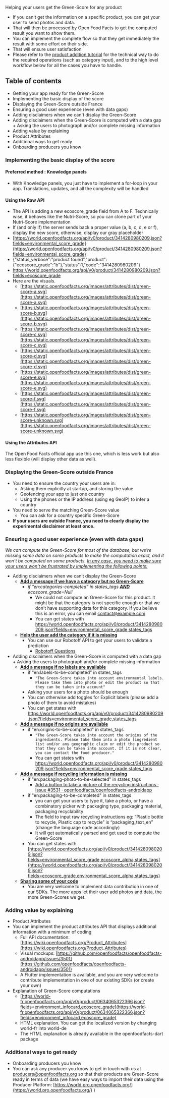 Helping your users get the Green-Score for any product

- If you can't get the information on a specific product, you can get your user to send photos and data.
- That will then be processed by Open Food Facts to get the computed result you want to show them.
- You can implement the complete flow so that they get immediately the result with some effort on their side.
- That will ensure user satisfaction
- Please refer to the [product addition tutorial](./adding-missing-products.md) for the technical way to do the required operations (such as category input), and to the high level workflow below for all the cases you have to handle.

## Table of contents

* Getting your app ready for the Green-Score
* Implementing the basic display of the score
* Displaying the Green-Score outside France
* Ensuring a good user experience (even with data gaps)
* Adding disclaimers when we can't display the Green-Score
* Adding disclaimers when the Green-Score is computed with a data gap + Asking the users to photograph and/or complete missing information
* Adding value by explaining
* Product Attributes
* Additional ways to get ready
* Onboarding producers you know

### Implementing the basic display of the score

#### Preferred method : Knowledge panels
* With Knowledge panels, you just have to implement a for-loop in your app. Translations, updates, and all the complexity will be handled 


#### Using the Raw API
* The API is adding a new ecoscore_grade field from A to F. Technically wise, it behaves like the Nutri-Score, so you can clone part of your Nutri-Score implementation 
* If (and only if) the server sends back a proper value (a, b, c, d, e or f), display the new score, otherwise, display our gray placeholder
* [https://world.openfoodfacts.org/api/v0/product/3414280980209.json?fields=environmental_score_grade](https://world.openfoodfacts.org/api/v0/product/3414280980209.json?fields=environmental_score_grade)
* {"status_verbose":"product found","product":{"ecoscore_grade":"b"},"status":1,"code":"3414280980209"}
* https://world.openfoodfacts.org/api/v0/product/3414280980209.json?fields=ecoscore_grade
* Here are the visuals.
    * [https://static.openfoodfacts.org/images/attributes/dist/green-score-a.svg](https://static.openfoodfacts.org/images/attributes/dist/green-score-a.svg)
    * [https://static.openfoodfacts.org/images/attributes/dist/green-score-b.svg](https://static.openfoodfacts.org/images/attributes/dist/green-score-b.svg)
    * [https://static.openfoodfacts.org/images/attributes/dist/green-score-c.svg](https://static.openfoodfacts.org/images/attributes/dist/green-score-c.svg)
    * [https://static.openfoodfacts.org/images/attributes/dist/green-score-d.svg](https://static.openfoodfacts.org/images/attributes/dist/green-score-d.svg)
    * [https://static.openfoodfacts.org/images/attributes/dist/green-score-e.svg](https://static.openfoodfacts.org/images/attributes/dist/green-score-e.svg)
    * [https://static.openfoodfacts.org/images/attributes/dist/green-score-f.svg](https://static.openfoodfacts.org/images/attributes/dist/green-score-f.svg)
    * [https://static.openfoodfacts.org/images/attributes/dist/green-score-unknown.svg](https://static.openfoodfacts.org/images/attributes/dist/green-score-unknown.svg) 


#### Using the Attributes API

The Open Food Facts official app use this one, which is less work but also less flexible (will display other data as well).


### Displaying the Green-Score outside France
* You need to ensure the country your users are in:
    * Asking them explicitly at startup, and storing the value
    * Geofencing your app to just one country
    * Using the phones or the IP address (using eg GeoIP) to infer a country
* You need to serve the matching Green-Score value
    * You can ask for a country specific Green-Score
* **If your users are outside France, you need to clearly display the experimental disclaimer at least once.**


### Ensuring a good user experience (even with data gaps)

_We can compute the Green-Score for most of the database, but we’re missing some data on some products to make the computation exact, and it won’t be computed on some products. <span style="text-decoration:underline;">In any case, you need to make sure your users won’t be frustrated by implementing the following points:</span>_

* Adding disclaimers when we can’t display the Green-Score
    * **<span style="text-decoration:underline;">Add a message if we have a category but no Green-Score</span>**
        * _if “en:categories-completed” _in states_tags_ **<span style="text-decoration:underline;">AND</span>** ecoscore_grade=Null_
            * We could not compute an Green-Score for this product. It might be that the category is not specific enough or that we don't have supporting data for this category. If you believe this is an error, you can email [contact@example.com](mailto:contact@example.com)
            * You can get states with [https://world.openfoodfacts.org/api/v0/product/3414280980209.json?fields=environmental_score_grade,states_tags ](https://world.openfoodfacts.org/api/v0/product/3414280980209.json?fields=environmental_score_grade,states_tags)
    * **<span style="text-decoration:underline;">Help the user add the category if it is missing</span>**
        * You can use our Robotoff API to get your users to validate a prediction
            * [Robotoff Questions](https://docs.google.com/document/d/1IoDy0toQrrqtWHvDYp2rEVw84Yq1J0x2pt-0RGTm7h0/edit)
* Adding disclaimers when the Green-Score is computed with a data gap + Asking the users to photograph and/or complete missing information
    * **<span style="text-decoration:underline;">Add a message if no labels are available</span>**
        * if "en:labels-to-be-completed" in states_tags
            * `"The Green-Score takes into account environmental labels. Please take them into photo or edit the product so that they can be taken into account"`
        * Asking your users for a photo should be enough
        * You can otherwise add toggles for Explicit labels (please add a photo of them to avoid mistakes)
        * You can get states with [https://world.openfoodfacts.org/api/v0/product/3414280980209.json?fields=environmental_score_grade,states_tags ](https://world.openfoodfacts.org/api/v0/product/3414280980209.json?fields=environmental_score_grade,states_tags)
    * **<span style="text-decoration:underline;">Add a message if no origins are available</span>**
        * if "en:origins-to-be-completed" in states_tags
            * `"The Green-Score takes into account the origins of the ingredients. Please take them into a photo (ingredient list and/or any geographic claim or edit the product so that they can be taken into account. If it is not clear, you can contact the food producer."`
            * You can get states with [https://world.openfoodfacts.org/api/v0/product/3414280980209.json?fields=environmental_score_grade,states_tags ](https://world.openfoodfacts.org/api/v0/product/3414280980209.json?fields=environmental_score_grade,states_tags)
    * **<span style="text-decoration:underline;">Add a message if recycling information is missing</span>**
        * if "en:packaging-photo-to-be-selected" in states_tags
            * [Add a button to take a picture of the recycling instructions · Issue #3531 · openfoodfacts/openfoodfacts-androidapp](https://github.com/openfoodfacts/openfoodfacts-androidapp/issues/3531) 
        * if "en:packaging-to-be-completed" in states_tags
            * you can get your users to type it, take a photo, or have a combinatory picker with packaging type, packaging material, packaging recyclability
            * The field to input raw recycling instructions eg: “Plastic bottle to recycle, Plastic cap to recycle” is “packaging_text_en” (change the language code accordingly)
            * It will get automatically parsed and get used to compute the Green-Score
        * You can get states with [https://world.openfoodfacts.org/api/v0/product/3414280980209.json?fields=environmental_score_grade,ecoscore_alpha,states_tags](https://world.openfoodfacts.org/api/v0/product/3414280980209.json?fields=ecoscore_grade,environmental_score_alpha,states_tags) 
    * **<span style="text-decoration:underline;">Sharing some of your code</span>**
        * You are very welcome to implement data contribution in one of our SDKs. The more apps let their user add photos and data, the more Green-Scores we get.


### Adding value by explaining

* Product Attributes
* You can implement the product attributes API that displays additional information with a minimum of coding
    * Full API documentation: [https://wiki.openfoodfacts.org/Product_Attributes](https://wiki.openfoodfacts.org/Product_Attributes)
    * Visual mockups: [https://github.com/openfoodfacts/openfoodfacts-androidapp/issues/3501](https://github.com/openfoodfacts/openfoodfacts-androidapp/issues/3501) 
    * A Flutter implementation is available, and you are very welcome to contribute implementation in one of our existing SDKs (or create your own)
* Explanation of Green-Score computations
    * [https://world-fr.openfoodfacts.org/api/v0/product/0634065322366.json?fields=environment_infocard,ecoscore_grade](https://world-fr.openfoodfacts.org/api/v0/product/0634065322366.json?fields=environment_infocard,ecoscore_grade) 
    * HTML explanation. You can get the localized version by changing world-fr into world-de
    * The HTML explanation is already available in the openfoodfacts-dart package

### Additional ways to get ready

* Onboarding producers you know
* You can ask any producer you know to get in touch with us at [producers@openfoodfacts.org](mailto:producers@openfoodfacts.org) so that their products are Green-Score ready in terms of data (we have easy ways to import their data using the Producer Platform: [https://world.pro.openfoodfacts.org/](https://world.pro.openfoodfacts.org/) )

